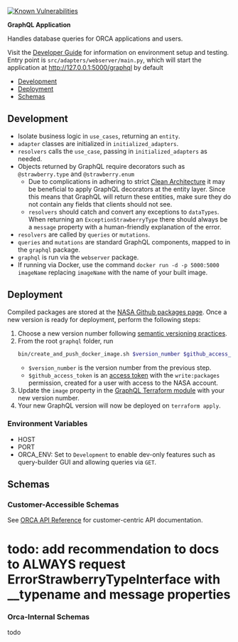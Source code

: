 [![Known Vulnerabilities](https://snyk.io/test/github/nasa/cumulus-orca/badge.svg?targetFile=graphql/requirements.txt)](https://snyk.io/test/github/nasa/cumulus-orca?targetFile=graphql/requirements.txt)

**GraphQL Application**

Handles database queries for ORCA applications and users.

Visit the [Developer Guide](https://nasa.github.io/cumulus-orca/docs/developer/development-guide/code/contrib-code-intro) for information on environment setup and testing.
Entry point is `src/adapters/webserver/main.py`, which will start the application at http://127.0.0.1:5000/graphql by default

- [Development](#development)
- [Deployment](#deployment)
- [Schemas](#schemas)

## Development
- Isolate business logic in `use_cases`, returning an `entity`.
- `adapter` classes are initialized in `initialized_adapters`.
- `resolvers` calls the `use_case`, passing in `initialized_adapters` as needed.
- Objects returned by GraphQL require decorators such as `@strawberry.type` and `@strawberry.enum`
  - Due to complications in adhering to strict 
    [Clean Architecture](https://nasa.github.io/cumulus-orca/docs/developer/development-guide/code/clean-architecture)
    it may be beneficial to apply GraphQL decorators at the entity layer.
    Since this means that GraphQL will return these entities, 
    make sure they do not contain any fields that clients should not see.
  - `resolvers` should catch and convert any exceptions to `dataTypes`.
    When returning an `ExceptionStrawberryType` there should always be a `message` property 
    with a human-friendly explanation of the error.
- `resolvers` are called by `queries` or `mutations`.
- `queries` and `mutations` are standard GraphQL components, mapped to in the `graphql` package.
- `graphql` is run via the `webserver` package.
- If running via Docker, use the command `docker run -d -p 5000:5000 imageName` replacing `imageName` with the name of your built image.

## Deployment
Compiled packages are stored at the [NASA Github packages page](https://github.com/orgs/nasa/packages/container/package/cumulus-orca%2Fgraphql).
Once a new version is ready for deployment, perform the following steps:
1. Choose a new version number following [semantic versioning practices](https://semver.org/).
1. From the root `graphql` folder, run
   ```bash
   bin/create_and_push_docker_image.sh $version_number $github_access_token
   ```
   - `$version_number` is the version number from the previous step.
   - `$github_access_token` is an [access token](https://github.com/settings/tokens) with the `write:packages` permission, created for a user with access to the NASA account.
1. Update the `image` property in the [GraphQL Terraform module](https://github.com/nasa/cumulus-orca/blob/master/modules/graph_ql/main.tf) with your new version number.
1. Your new GraphQL version will now be deployed on `terraform apply`.

### Environment Variables
- HOST
- PORT
- ORCA_ENV: Set to `Development` to enable dev-only features such as query-builder GUI and allowing queries via `GET`.
  

<a name="input-output-schemas"></a>
## Schemas
### Customer-Accessible Schemas
See [ORCA API Reference](https://nasa.github.io/cumulus-orca/docs/developer/api/orca-api) 
for customer-centric API documentation.
# todo: add recommendation to docs to ALWAYS request ErrorStrawberryTypeInterface with __typename and message properties

### Orca-Internal Schemas
todo

